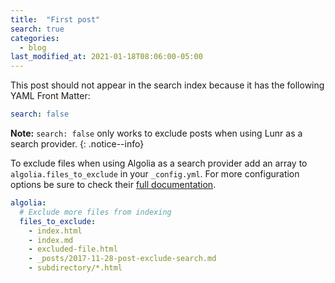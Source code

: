 ```yaml
---
title:  "First post"
search: true
categories:
  - blog
last_modified_at: 2021-01-18T08:06:00-05:00
---
```


This post should not appear in the search index because it has the following YAML Front Matter:

```yaml
search: false
```

**Note:** `search: false` only works to exclude posts when using Lunr as a search provider.
{: .notice--info}

To exclude files when using Algolia as a search provider add an array to `algolia.files_to_exclude` in your `_config.yml`. For more configuration options be sure to check their [full documentation](https://community.algolia.com/jekyll-algolia/options.html).

```yaml
algolia:
  # Exclude more files from indexing
  files_to_exclude:
    - index.html
    - index.md
    - excluded-file.html
    - _posts/2017-11-28-post-exclude-search.md
    - subdirectory/*.html
```
